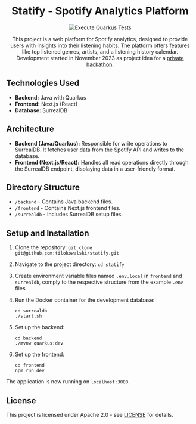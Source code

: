 <h1 align="center">
    Statify - Spotify Analytics Platform
</h1>

<p align="center">
    <img alt="Execute Quarkus Tests" src="https://github.com/tilokowalski/statify/actions/workflows/quarkus-test.yml/badge.svg">
</p>

<p align="center">
    This project is a web platform for Spotify analytics, designed to provide users with insights into their listening habits. The platform offers features like top listened genres, artists, and a listening history calendar. Development started in November 2023 as project idea for a <a href="https://github.com/tilokowalski/hackathon-01">private hackathon</a>.
</p>

## Technologies Used

- **Backend:** Java with Quarkus
- **Frontend:** Next.js (React)
- **Database:** SurrealDB

## Architecture

- **Backend (Java/Quarkus):** Responsible for write operations to SurrealDB. It fetches user data from the Spotify API and writes to the database.
- **Frontend (Next.js/React):** Handles all read operations directly through the SurrealDB endpoint, displaying data in a user-friendly format.

## Directory Structure

- `/backend` - Contains Java backend files.
- `/frontend` - Contains Next.js frontend files.
- `/surrealdb` - Includes SurrealDB setup files.

## Setup and Installation

1. Clone the repository: `git clone git@github.com:tilokowalski/statify.git`
2. Navigate to the project directory: `cd statify`
3. Create environment variable files named `.env.local` in `frontend` and `surrealdb`, comply to the respective structure from the example `.env` files.

4. Run the Docker container for the development database:
    ```
    cd surrealdb
    ./start.sh
    ```
5. Set up the backend:
    ```
    cd backend
    ./mvnw quarkus:dev
    ```
6. Set up the frontend:
    ```
    cd frontend
    npm run dev
    ```

The application is now running on `localhost:3000`.

## License
This project is licensed under Apache 2.0 - see [LICENSE](LICENSE) for details.
